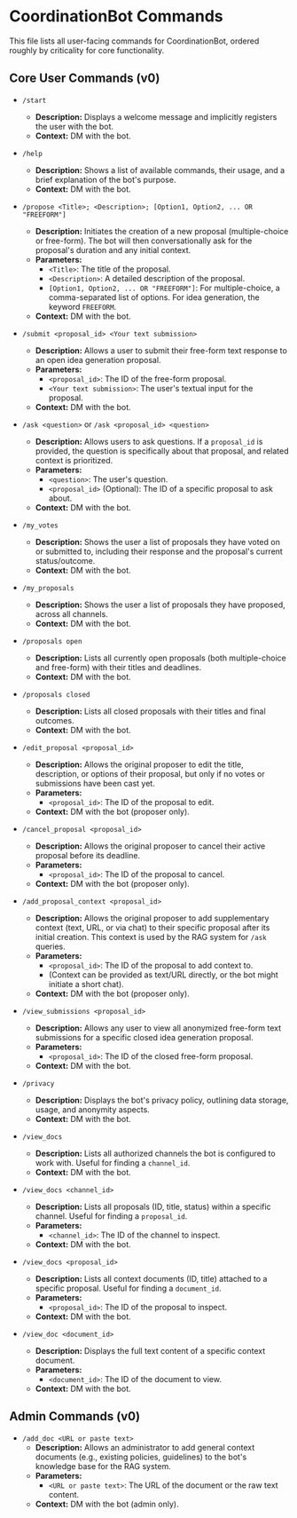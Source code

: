 # CoordinationBot Commands

This file lists all user-facing commands for CoordinationBot, ordered roughly by criticality for core functionality.

## Core User Commands (v0)

*   `/start`
    *   **Description:** Displays a welcome message and implicitly registers the user with the bot.
    *   **Context:** DM with the bot.

*   `/help`
    *   **Description:** Shows a list of available commands, their usage, and a brief explanation of the bot's purpose.
    *   **Context:** DM with the bot.

*   `/propose <Title>; <Description>; [Option1, Option2, ... OR "FREEFORM"]`
    *   **Description:** Initiates the creation of a new proposal (multiple-choice or free-form). The bot will then conversationally ask for the proposal's duration and any initial context.
    *   **Parameters:**
        *   `<Title>`: The title of the proposal.
        *   `<Description>`: A detailed description of the proposal.
        *   `[Option1, Option2, ... OR "FREEFORM"]`: For multiple-choice, a comma-separated list of options. For idea generation, the keyword `FREEFORM`.
    *   **Context:** DM with the bot.

*   `/submit <proposal_id> <Your text submission>`
    *   **Description:** Allows a user to submit their free-form text response to an open idea generation proposal.
    *   **Parameters:**
        *   `<proposal_id>`: The ID of the free-form proposal.
        *   `<Your text submission>`: The user's textual input for the proposal.
    *   **Context:** DM with the bot.

*   `/ask <question>` or `/ask <proposal_id> <question>`
    *   **Description:** Allows users to ask questions. If a `proposal_id` is provided, the question is specifically about that proposal, and related context is prioritized.
    *   **Parameters:**
        *   `<question>`: The user's question.
        *   `<proposal_id>` (Optional): The ID of a specific proposal to ask about.
    *   **Context:** DM with the bot.

*   `/my_votes`
    *   **Description:** Shows the user a list of proposals they have voted on or submitted to, including their response and the proposal's current status/outcome.
    *   **Context:** DM with the bot.

*   `/my_proposals`
    *   **Description:** Shows the user a list of proposals they have proposed, across all channels.
    *   **Context:** DM with the bot.

*   `/proposals open`
    *   **Description:** Lists all currently open proposals (both multiple-choice and free-form) with their titles and deadlines.
    *   **Context:** DM with the bot.

*   `/proposals closed`
    *   **Description:** Lists all closed proposals with their titles and final outcomes.
    *   **Context:** DM with the bot.

*   `/edit_proposal <proposal_id>`
    *   **Description:** Allows the original proposer to edit the title, description, or options of their proposal, but only if no votes or submissions have been cast yet.
    *   **Parameters:**
        *   `<proposal_id>`: The ID of the proposal to edit.
    *   **Context:** DM with the bot (proposer only).

*   `/cancel_proposal <proposal_id>`
    *   **Description:** Allows the original proposer to cancel their active proposal before its deadline.
    *   **Parameters:**
        *   `<proposal_id>`: The ID of the proposal to cancel.
    *   **Context:** DM with the bot (proposer only).

*   `/add_proposal_context <proposal_id>`
    *   **Description:** Allows the original proposer to add supplementary context (text, URL, or via chat) to their specific proposal after its initial creation. This context is used by the RAG system for `/ask` queries.
    *   **Parameters:**
        *   `<proposal_id>`: The ID of the proposal to add context to.
        *   (Context can be provided as text/URL directly, or the bot might initiate a short chat).
    *   **Context:** DM with the bot (proposer only).

*   `/view_submissions <proposal_id>`
    *   **Description:** Allows any user to view all anonymized free-form text submissions for a specific closed idea generation proposal.
    *   **Parameters:**
        *   `<proposal_id>`: The ID of the closed free-form proposal.
    *   **Context:** DM with the bot.

*   `/privacy`
    *   **Description:** Displays the bot's privacy policy, outlining data storage, usage, and anonymity aspects.
    *   **Context:** DM with the bot.

*   `/view_docs`
    *   **Description:** Lists all authorized channels the bot is configured to work with. Useful for finding a `channel_id`.
    *   **Context:** DM with the bot.

*   `/view_docs <channel_id>`
    *   **Description:** Lists all proposals (ID, title, status) within a specific channel. Useful for finding a `proposal_id`.
    *   **Parameters:**
        *   `<channel_id>`: The ID of the channel to inspect.
    *   **Context:** DM with the bot.

*   `/view_docs <proposal_id>`
    *   **Description:** Lists all context documents (ID, title) attached to a specific proposal. Useful for finding a `document_id`.
    *   **Parameters:**
        *   `<proposal_id>`: The ID of the proposal to inspect.
    *   **Context:** DM with the bot.

*   `/view_doc <document_id>`
    *   **Description:** Displays the full text content of a specific context document.
    *   **Parameters:**
        *   `<document_id>`: The ID of the document to view.
    *   **Context:** DM with the bot.

## Admin Commands (v0)

*   `/add_doc <URL or paste text>`
    *   **Description:** Allows an administrator to add general context documents (e.g., existing policies, guidelines) to the bot's knowledge base for the RAG system.
    *   **Parameters:**
        *   `<URL or paste text>`: The URL of the document or the raw text content.
    *   **Context:** DM with the bot (admin only).